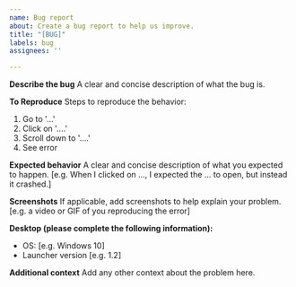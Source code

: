 ```yaml
---
name: Bug report
about: Create a bug report to help us improve.
title: "[BUG]"
labels: bug
assignees: ''

---
```


**Describe the bug**
A clear and concise description of what the bug is.

**To Reproduce**
Steps to reproduce the behavior:
1. Go to '...'
2. Click on '....'
3. Scroll down to '....'
4. See error

**Expected behavior**
A clear and concise description of what you expected to happen. [e.g. When I clicked on ..., I expected the ... to open, but instead it crashed.]

**Screenshots**
If applicable, add screenshots to help explain your problem. [e.g. a video or GIF of you reproducing the error]

**Desktop (please complete the following information):**
 - OS: [e.g. Windows 10]
 - Launcher version [e.g. 1.2]

**Additional context**
Add any other context about the problem here.
